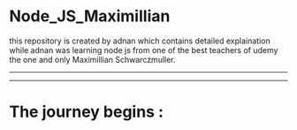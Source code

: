 # Node_JS_Maximillian
this repository is created by adnan which contains detailed explaination while adnan was learning node js from one of the best teachers of udemy the one and only Maximillian Schwarczmuller.

---
---

# The journey begins :


